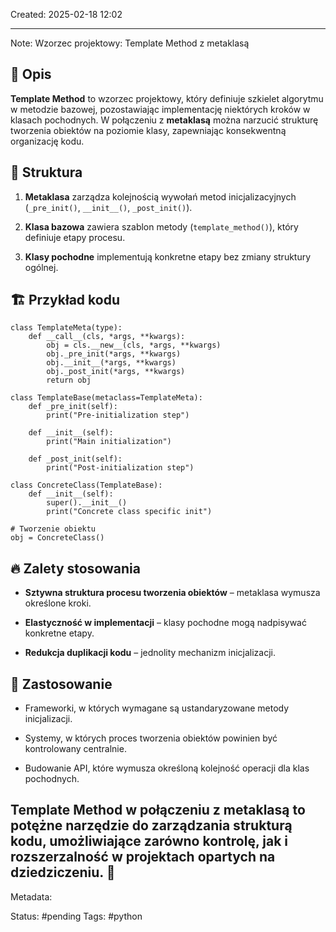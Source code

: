 Created: 2025-02-18 12:02

--- 
Note: 
Wzorzec projektowy: Template Method z metaklasą
## 📌 Opis

**Template Method** to wzorzec projektowy, który definiuje szkielet algorytmu w metodzie bazowej, pozostawiając implementację niektórych kroków w klasach pochodnych. W połączeniu z **metaklasą** można narzucić strukturę tworzenia obiektów na poziomie klasy, zapewniając konsekwentną organizację kodu.

## 🔹 Struktura

1. **Metaklasa** zarządza kolejnością wywołań metod inicjalizacyjnych (`_pre_init()`, `__init__()`, `_post_init()`).
    
2. **Klasa bazowa** zawiera szablon metody (`template_method()`), który definiuje etapy procesu.
    
3. **Klasy pochodne** implementują konkretne etapy bez zmiany struktury ogólnej.
    

## 🏗 Przykład kodu

```
class TemplateMeta(type):
    def __call__(cls, *args, **kwargs):
        obj = cls.__new__(cls, *args, **kwargs)
        obj._pre_init(*args, **kwargs)
        obj.__init__(*args, **kwargs)
        obj._post_init(*args, **kwargs)
        return obj

class TemplateBase(metaclass=TemplateMeta):
    def _pre_init(self):
        print("Pre-initialization step")

    def __init__(self):
        print("Main initialization")

    def _post_init(self):
        print("Post-initialization step")

class ConcreteClass(TemplateBase):
    def __init__(self):
        super().__init__()
        print("Concrete class specific init")

# Tworzenie obiektu
obj = ConcreteClass()
```

## 🔥 Zalety stosowania

- **Sztywna struktura procesu tworzenia obiektów** – metaklasa wymusza określone kroki.
    
- **Elastyczność w implementacji** – klasy pochodne mogą nadpisywać konkretne etapy.
    
- **Redukcja duplikacji kodu** – jednolity mechanizm inicjalizacji.
    

## 🚀 Zastosowanie

- Frameworki, w których wymagane są ustandaryzowane metody inicjalizacji.
    
- Systemy, w których proces tworzenia obiektów powinien być kontrolowany centralnie.
    
- Budowanie API, które wymusza określoną kolejność operacji dla klas pochodnych.
    

**Template Method** w połączeniu z metaklasą to potężne narzędzie do zarządzania strukturą kodu, umożliwiające zarówno kontrolę, jak i rozszerzalność w projektach opartych na dziedziczeniu. 🚀
--- 
Metadata: 

Status: #pending 
Tags: #python